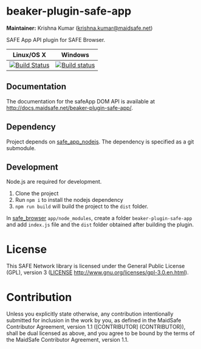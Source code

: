 # beaker-plugin-safe-app

**Maintainer:** Krishna Kumar (krishna.kumar@maidsafe.net)

SAFE App API plugin for SAFE Browser.

|Linux/OS X|Windows|
|:---:|:--------:|
|[![Build Status](https://travis-ci.org/maidsafe/beaker-plugin-safe-app.svg?branch=master)](https://travis-ci.org/maidsafe/beaker-plugin-safe-app)|[![Build status](https://ci.appveyor.com/api/projects/status/684fxjpg88vu87hf/branch/master?svg=true)](https://ci.appveyor.com/project/MaidSafe-QA/beaker-plugin-safe-app/branch/master)|

## Documentation

The documentation for the safeApp DOM API is available at http://docs.maidsafe.net/beaker-plugin-safe-app/.

## Dependency

Project depends on [safe_app_nodejs](https://github.com/maidsafe/safe_app_nodejs). The dependency is specified as a git submodule.

## Development

Node.js are required for development.

1. Clone the project
2. Run `npm i` to install the nodejs dependency
3. `npm run build` will build the project to the `dist` folder.

In [safe_browser](https://github.com/maidsafe/safe_browser/) `app/node_modules`, create a folder `beaker-plugin-safe-app` and add `index.js` file and the `dist` folder obtained after building the plugin.

# License

This SAFE Network library is licensed under the General Public License (GPL), version 3 ([LICENSE](LICENSE) http://www.gnu.org/licenses/gpl-3.0.en.html).

# Contribution

Unless you explicitly state otherwise, any contribution intentionally submitted for inclusion in the
work by you, as defined in the MaidSafe Contributor Agreement, version 1.1 ([CONTRIBUTOR]
(CONTRIBUTOR)), shall be dual licensed as above, and you agree to be bound by the terms of the
MaidSafe Contributor Agreement, version 1.1.
